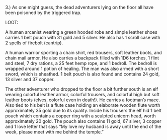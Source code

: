 3.) As one might guess, the dead adventurers lying on the floor all have been poisoned by the triggered trap.

LOOT:

A human arcanist wearing a green hooded robe and simple leather shoes carries 1 belt pouch with 31 gold and 5 silver. He also has 1 scroll case with 2 spells of firebolt (cantrip).

A human warrior sporting a chain shirt, red trousers, soft leather boots, and chain mail armor. He also carries a backpack filled with 1D6 torches, 1 flint and steel, 7 dry rations, a 25 feet hemp rope, and 1 bedroll. The bedroll is wrapped around 1 potion of healing. The man was also armed with a short sword, which is sheathed. 1 belt pouch is also found and contains 24 gold, 13 silver and 37 copper.

The other adventurer who dropped to the floor a bit further south is an elf wearing colorful leather armor, colorful trousers, and colorful high but soft leather boots (elves, colorful even in death!). He carries a footman’s mace. Also tied to his belt is a flute case holding an elaborate wooden flute worth approximately 35 gold due to its quality. Inside his trousers the elf hid 1 belt pouch which contains a copper ring with a sculpted unicorn head, worth approximately 20 gold. The pouch also contains 11 gold, 67 silver, 3 copper and 1 love letter that says “My love my husband is away until the end of the week, please meet with me behind the temple.”